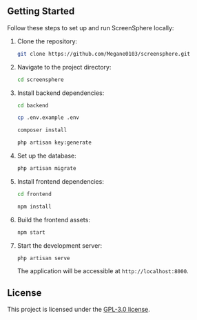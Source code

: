 ## Getting Started

Follow these steps to set up and run ScreenSphere locally:

1. Clone the repository:

   ```bash
   git clone https://github.com/Megane0103/screensphere.git
   ```

2. Navigate to the project directory:

   ```bash
   cd screensphere
   ```

3. Install backend dependencies:

   ```bash
   cd backend
   ```

   ```bash
   cp .env.example .env
   ```

   ```bash
   composer install
   ```

   ```bash
   php artisan key:generate
   ```

   
4. Set up the database:

   ```bash
   php artisan migrate
   ```

5. Install frontend dependencies:

   ```bash
   cd frontend
   ```

   ```bash
   npm install
   ```

6. Build the frontend assets:

   ```bash
   npm start
   ```

7. Start the development server:

   ```bash
   php artisan serve
   ```

   The application will be accessible at `http://localhost:8000`.


## License

This project is licensed under the [GPL-3.0 license](LICENSE).

